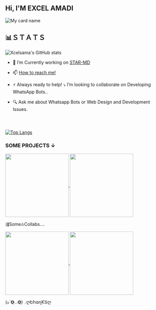## Hi, I'M EXCEL AMADI

![My card name](https://cardivo.vercel.app/api?name=Excel%20Amadi%20&description=Hey%20You%20Welcome%20To%20My%20Profile%20🌠&image=https://i.ibb.co/HtT3vjm/goku-gif-3.gif?q=tbn:ANd9GcR7aMC3bf4bg4l_nhYS2Un9FXbFYcB4T83Shjk8xSUZDh_D61LFpzbpeqLW&s=10?v=4&backgroundColor=%23e4f2f6&instagram=_Excel_&github=Xcelsama-&)


## 📊ＳＴＡＴＳ


![Xcelsama's GitHub stats](https://github-readme-stats.vercel.app/api?username=Xcelsama&show=reviews,discussions_started,discussions_answered,prs_merged,prs_merged_percentage&theme=tokyonight&show_icons=true)

- 💫 I’m Currently working on [STAR-MD](https://github.com/Xcelsama/STAR-MD-V2)
- 📫 [How to reach me!](https://github.com/Xcelsama/Xcelsama/blob/main/README.md#-how-to-reach-me)
- ⚡ Always ready to help!
 ⤵️ I’m looking to collaborate on Developing WhatsApp Bots.. 

- 🔍 Ask me about Whatsapp Bots or Web Design and Development Issues. 


# 
<br>[![Top Langs](https://github-readme-stats.vercel.app/api/top-langs/?username=Xcelsama&layout=donut)](https://github.com/Xcelsama)
<h3>SOME PROJECTS
        ↓</h3>

<a href="https://github.com/Xcelsama/STAR-MD-V2">
  <img height=200 align="center" src="https://github-readme-stats.vercel.app/api/pin/?username=Xcelsama&repo=STAR-MD-V2&theme=dark&layout=compact&langs_count=8&card_width=320" />
</a>

<a href="https://github.com/Xcelsama/STAR-MD">
  <img height=200 align="center" src="https://github-readme-stats.vercel.app/api/pin/?username=Xcelsama&repo=STAR-MD&theme=dark&layout=compact&langs_count=8&card_width=320" 
>
</a>

⇶Some⥥Collabs....



<a href="https://github.com/salmanytofficial/XLICON-MD">
  <img height=200 align="center" src="https://github-readme-stats.vercel.app/api/pin/?username=salmanytofficial&repo=XLICON-MD&theme=dark&layout=compact&langs_count=8&card_width=320" />
</a>

<a href="https://github.com/Kingjux/Venocyber-voice-message">
  <img height=200 align="center" src="https://github-readme-stats.vercel.app/api/pin/?username=Kingjux&repo=Venocyber-voice-message&theme=dark&layout=compact&langs_count=8&card_width=320" />
</a>





(๑`✪̤◡✪̤)◞ღԵհɑղƘՏღ

